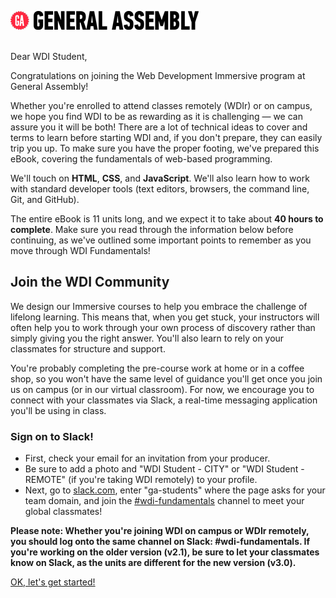 ![GA Logo](assets/GA_logo.png)
<br>
<br>

Dear WDI Student,

Congratulations on joining the Web Development Immersive program at General Assembly!

Whether you're enrolled to attend classes remotely (WDIr) or on campus, we hope you find WDI to be as rewarding as it is challenging — we can assure you it will be both! There are a lot of technical ideas to cover and terms to learn before starting WDI and, if you don't prepare, they can easily trip you up. To make sure you have the proper footing, we've prepared this eBook, covering the fundamentals of web-based programming.

We'll touch on **HTML**, **CSS**, and **JavaScript**. We'll also learn how to work with standard developer tools (text editors, browsers, the command line, Git, and GitHub).

The entire eBook is 11 units long, and we expect it to take about **40 hours to complete**. Make sure you read through the information below before continuing, as we've outlined some important points to remember as you move through WDI Fundamentals!


## Join the WDI Community

We design our Immersive courses to help you embrace the challenge of lifelong learning. This means that, when you get stuck, your instructors will often help you to work through your own process of discovery rather than simply giving you the right answer. You'll also learn to rely on your classmates for structure and support.

You're probably completing the pre-course work at home or in a coffee shop, so you won't have the same level of guidance you'll get once you join us on campus (or in our virtual classroom). For now, we encourage you to connect with your classmates via Slack, a real-time messaging application you'll be using in class.

### Sign on to Slack!

* First, check your email for an invitation from your producer.
* Be sure to add a photo and "WDI Student - CITY" or "WDI Student - REMOTE" (if you're taking WDI remotely) to your profile.
* Next, go to [slack.com](https://slack.com/signin), enter "ga-students" where the
  page asks for your team domain, and join the [#wdi-fundamentals](https://ga-students.slack.com/messages/#wdi-fundamentals/) channel to meet your global classmates!

**Please note: Whether you're joining WDI on campus or WDIr remotely, you should log onto the same channel on Slack: #wdi-fundamentals. If you're working on the older version (v2.1), be sure to let your classmates know on Slack, as the units are different for the new version (v3.0).**

<!---
![Step-by-Step Slack Tutorial](assets/chapter0/slack_tutorial.gif)
-->

[OK, let's get started!](00_chapter/02_lesson.md)
